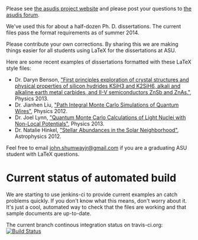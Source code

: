 

Please see [the asudis project website](http://shumway.github.io/asudis/)
and please post your questions to [the asudis forum](https://groups.google.com/forum/#!forum/asudis).

We've used this for about a half-dozen Ph. D. dissertations. The current files pass the format requirements 
as of summer 2014.

Please contribute your own corrections. By sharing this we are making things easier for all students using 
LaTeX for the dissertations at ASU.

Here are some recent examples of dissertations formatted with these LaTeX style files:

* Dr. Daryn Benson, ["First principles exploration of crystal structures and physical properties of silicon hydrides KSiH3 and K2SiH6, alkali and alkaline earth metal carbides, and II-V semiconductors ZnSb and ZnAs."][BensonPhD], Physics 2013.
* Dr. Jianhen Liu, ["Path Integral Monte Carlo Simulations of Quantum Wires"][LiuPhD], Physics 2012.
* Dr. Joel Lynn, ["Quantum Monte Carlo Calculations of Light Nuclei with Non-Local Potentials"][LynnPhD], Physics 2013.
* Dr. Natalie Hinkel, ["Stellar Abundances in the Solar Neighborhood"][HinkelPhd], Astrophysics 2012.

Feel free to email john.shumwayjr@gmail.com if you are a graduating ASU student with LaTeX questions.

[BensonPhD]: <http://hdl.handle.net/2286/R.I.18130> "Daryn Benson Ph. D. Dissertation"
[LiuPhD]: <http://hdl.handle.net/2286/R.I.15903> "Jianheng Liu Ph. D. Dissertation"
[LynnPhD]: <http://hdl.handle.net/2286/R.I.17733> "Joel Lynn Ph. D. Dissertation"
[HinkelPhD]: <http://hdl.handle.net/2286/mgqa3h74y0l> "Natalie Hinkel Ph. D. Dissertation"

# Current status of automated build

We are starting to use jenkins-ci to provide current examples an catch
problems quickly. If you don't know what this means, don't worry about it.
It's just a cool, automated way to check that the files are working and
that sample documents are up-to-date.

The current branch continous integration status on travis-ci.org:
[![Build Status](https://travis-ci.org/shumway/asudis.png)](https://travis-ci.org/shumway/asudis)

